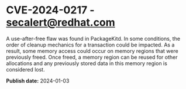 # CVE-2024-0217 - secalert@redhat.com

A use-after-free flaw was found in PackageKitd. In some conditions, the order of cleanup mechanics for a transaction could be impacted. As a result, some memory access could occur on memory regions that were previously freed. Once freed, a memory region can be reused for other allocations and any previously stored data in this memory region is considered lost.

**Publish date:** 2024-01-03
